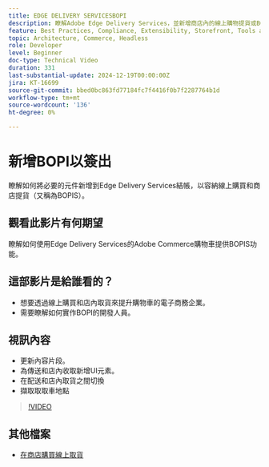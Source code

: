 ```yaml
---
title: EDGE DELIVERY SERVICESBOPI
description: 瞭解Adobe Edge Delivery Services，並新增商店內的線上購物提貨或BOPIS功能以進行結帳。
feature: Best Practices, Compliance, Extensibility, Storefront, Tools and External Services
topic: Architecture, Commerce, Headless
role: Developer
level: Beginner
doc-type: Technical Video
duration: 331
last-substantial-update: 2024-12-19T00:00:00Z
jira: KT-16699
source-git-commit: bbed0bc863fd77184fc7f4416f0b7f2287764b1d
workflow-type: tm+mt
source-wordcount: '136'
ht-degree: 0%

---
```


# 新增BOPI以簽出

瞭解如何將必要的元件新增到Edge Delivery Services結帳，以容納線上購買和商店提貨（又稱為BOPIS）。

## 觀看此影片有何期望

瞭解如何使用Edge Delivery Services的Adobe Commerce購物車提供BOPIS功能。

## 這部影片是給誰看的？

* 想要透過線上購買和店內取貨來提升購物車的電子商務企業。
* 需要瞭解如何實作BOPI的開發人員。

## 視訊內容

* 更新內容片段。
* 為傳送和店內收取新增UI元素。
* 在配送和店內取貨之間切換
* 擷取取取車地點

>[!VIDEO](https://video.tv.adobe.com/v/3441699?learn=on)

## 其他檔案

* [在商店購買線上取貨](https://experienceleague.adobe.com/developer/commerce/storefront/dropins/checkout/tutorials/buy-online-pickup-in-store/)
